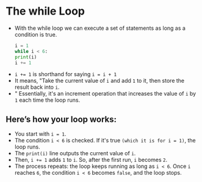 # The while Loop
- With the while loop we can execute a set of statements as long as a condition is true.
  ```python
  i = 1
  while i < 6:
  print(i)
  i += 1
  ```
- `i += 1` is shorthand for saying `i = i + 1`
- It means, "Take the current value of `i` and add `1` to it, then store the result back into `i`.
- " Essentially, it's an increment operation that increases the value of `i` by `1` each time the loop runs.

## Here’s how your loop works:
- You start with `i = 1`.
- The condition `i < 6` is checked. If it's true `(which it is for i = 1)`, the loop runs.
- The `print(i)` line outputs the current value of `i`.
- Then, `i += 1` adds `1` to `i`. So, after the first run, `i` becomes `2`.
- The process repeats: the loop keeps running as long as `i < 6`. Once `i` reaches `6`, the condition `i < 6` becomes `false`, and the loop stops.








  
